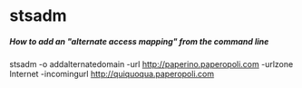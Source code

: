 # stsadm

##### How to add an "alternate access mapping" from the command line

   stsadm  -o addalternatedomain -url http://paperino.paperopoli.com -urlzone Internet -incomingurl http://quiquoqua.paperopoli.com
